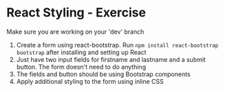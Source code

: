 # React Styling - Exercise

Make sure you are working on your 'dev' branch

1. Create a form using react-bootstrap. Run `npm install react-bootstrap bootstrap` after installing and setting up React
2. Just have two input fields for firstname and lastname and a submit button. The form doesn't need to do anything
3. The fields and button should be using Bootstrap components
4. Apply additional styling to the form using inline CSS
